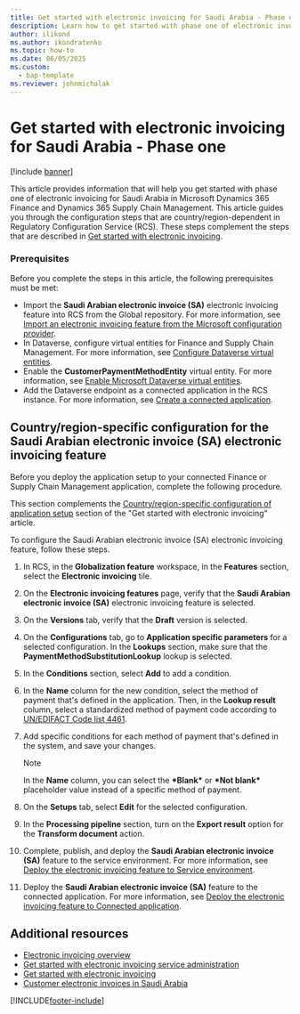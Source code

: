 ```yaml
---
title: Get started with electronic invoicing for Saudi Arabia - Phase one
description: Learn how to get started with phase one of electronic invoicing for Saudi Arabia in Microsoft Dynamics 365 Finance.
author: ilikond
ms.author: ikondratenko
ms.topic: how-to
ms.date: 06/05/2025
ms.custom: 
  - bap-template
ms.reviewer: johnmichalak
---
```


# Get started with electronic invoicing for Saudi Arabia - Phase one

[!include [banner](../../includes/banner.md)]

This article provides information that will help you get started with phase one of electronic invoicing for Saudi Arabia in Microsoft Dynamics 365 Finance and Dynamics 365 Supply Chain Management. This article guides you through the configuration steps that are country/region-dependent in Regulatory Configuration Service (RCS). These steps complement the steps that are described in [Get started with electronic invoicing](../e-invoicing-get-started.md).

### Prerequisites

Before you complete the steps in this article, the following prerequisites must be met: 

- Import the **Saudi Arabian electronic invoice (SA)** electronic invoicing feature into RCS from the Global repository. For more information, see [Import an electronic invoicing feature from the Microsoft configuration provider](../e-invoicing-get-started.md#import-an-electronic-invoicing-feature-from-the-microsoft-configuration-provider).
- In Dataverse, configure virtual entities for Finance and Supply Chain Management. For more information, see [Configure Dataverse virtual entities](../../../fin-ops-core/dev-itpro/power-platform/admin-reference.md).
- Enable the **CustomerPaymentMethodEntity** virtual entity. For more information, see [Enable Microsoft Dataverse virtual entities](../../../fin-ops-core/dev-itpro/power-platform/enable-virtual-entities.md).
- Add the Dataverse endpoint as a connected application in the RCS instance. For more information, see [Create a connected application](../e-invoicing-get-started-service-administration.md#create-a-connected-application).

## Country/region-specific configuration for the Saudi Arabian electronic invoice (SA) electronic invoicing feature

Before you deploy the application setup to your connected Finance or Supply Chain Management application, complete the following procedure.

This section complements the [Country/region-specific configuration of application setup](../e-invoicing-get-started.md#country-specific-configuration-of-application-setup) section of the "Get started with electronic invoicing" article.

To configure the Saudi Arabian electronic invoice (SA) electronic invoicing feature, follow these steps.

1. In RCS, in the **Globalization feature** workspace, in the **Features** section, select the **Electronic invoicing** tile.
1. On the **Electronic invoicing features** page, verify that the **Saudi Arabian electronic invoice (SA)** electronic invoicing feature is selected.
1. On the **Versions** tab, verify that the **Draft** version is selected.
1. On the **Configurations** tab, go to **Application specific parameters** for a selected configuration. In the **Lookups** section, make sure that the **PaymentMethodSubstitutionLookup** lookup is selected.
1. In the **Conditions** section, select **Add** to add a condition.
1. In the **Name** column for the new condition, select the method of payment that's defined in the application. Then, in the **Lookup result** column, select a standardized method of payment code according to [UN/EDIFACT Code list 4461](https://unece.org/fileadmin/DAM/trade/untdid/d16b/tred/tred4461.htm).
1. Add specific conditions for each method of payment that's defined in the system, and save your changes.

    > [!NOTE]
    > In the **Name** column, you can select the **&ast;Blank&ast;** or **&ast;Not blank&ast;** placeholder value instead of a specific method of payment.

1. On the **Setups** tab, select **Edit** for the selected configuration.
1. In the **Processing pipeline** section, turn on the **Export result** option for the **Transform document** action.
1. Complete, publish, and deploy the **Saudi Arabian electronic invoice (SA)** feature to the service environment. For more information, see [Deploy the electronic invoicing feature to Service environment](../e-invoicing-get-started.md#deploy-the-electronic-invoicing-feature-to-service-environment).
1. Deploy the **Saudi Arabian electronic invoice (SA)** feature to the connected application. For more information, see [Deploy the electronic invoicing feature to Connected application](../e-invoicing-get-started.md#deploy-the-electronic-invoicing-feature-to-connected-application).

## Additional resources

- [Electronic invoicing overview](../global/e-invoicing-service-overview.md)
- [Get started with electronic invoicing service administration](../e-invoicing-get-started-service-administration.md)
- [Get started with electronic invoicing](../e-invoicing-get-started.md)
- [Customer electronic invoices in Saudi Arabia](emea-sau-e-invoices.md)

[!INCLUDE[footer-include](../../../includes/footer-banner.md)]
